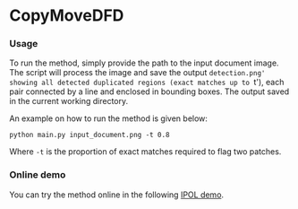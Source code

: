 # CopyMoveDFD


### Usage

To run the method, simply provide the path to the input document image. The script will process the image and save the output `detection.png' showing all detected duplicated regions (exact matches up to `t'), each pair connected by a line and enclosed in bounding boxes. The output saved in the current working directory.


An example on how to run the method is given below:
```
python main.py input_document.png -t 0.8
```
Where `-t` is the proportion of exact matches required to flag two patches.

### Online demo

You can try the method online in the following <a href="https://ipolcore.ipol.im/demo/clientApp/demo.html?id=77777000547">IPOL demo</a>.
